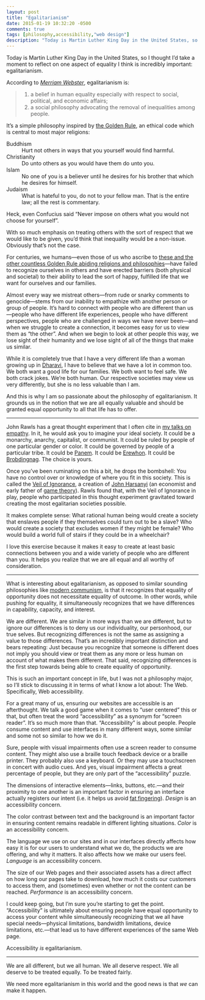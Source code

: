```yaml
---
layout: post
title: "Egalitarianism"
date: 2015-01-19 10:32:20 -0500
comments: true
tags: [philosophy,accessibility,"web design"]
description: "Today is Martin Luther King Day in the United States, so I thought I’d take a moment to reflect on one aspect of equality I think is incredibly important: egalitarianism."
---
```


Today is Martin Luther King Day in the United States, so I thought I’d take a moment to reflect on one aspect of equality I think is incredibly important: egalitarianism.

<!-- more -->

According to [<cite class="book">Merriam Webster</cite>](http://www.merriam-webster.com/dictionary/egalitarianism), egalitarianism is:

<blockquote>
	<ol>
		<li>a belief in human equality especially with respect to social, political, and economic affairs;</li>
		<li>a social philosophy advocating the removal of inequalities among people.</li>
	</ol>
</blockquote>

It’s a simple philosophy inspired by [the Golden Rule](http://en.wikipedia.org/wiki/Golden_Rule), an ethical code which is central to most major religions:

<dl>
	<dt>Buddhism</dt>
	<dd>Hurt not others in ways that you yourself would find harmful.</dd>
	<dt>Christianity</dt>
	<dd>Do unto others as you would have  them do unto you.</dd>
	<dt>Islam</dt>
	<dd>No one of you is a believer until he desires for his brother that which he desires for himself.</dd>
	<dt>Judaism</dt>
	<dd>What is hateful to you, do not to your fellow man. That is the entire law; all the rest is commentary.</dd>
</dl>

Heck, even Confucius said “Never impose on others what you would not choose for yourself”.

With so much emphasis on treating others with the sort of respect that we would like to be given, you’d think that inequality would be a non-issue. Obviously that’s not the case. 

For centuries, we humans—even those of us who ascribe to [these and the other countless Golden Rule abiding religions and philosophies](http://en.wikipedia.org/wiki/Golden_Rule#Religion_and_philosophy)—have failed to recognize ourselves in others and have erected barriers (both physical and societal) to their ability to lead the sort of happy, fulfilled life that we want for ourselves and our families.

Almost every way we mistreat others—from rude or snarky comments to genocide—stems from our inability to empathize with another person or group of people. It’s hard to connect with people who are different than us—people who have different life experiences, people who have different perspectives, people who are challenged in ways we have never been—and when we struggle to create a connection, it becomes easy for us to view them as “the other”. And when we begin to look at other people this way, we lose sight of their humanity and we lose sight of all of the things that make us similar.

While it is completely true that I have a very different life than a woman growing up in [Dharavi](http://en.wikipedia.org/wiki/Dharavi), I have to believe that we have a lot in common too. We both want a good life for our families. We both want to feel safe. We both crack jokes. We’re both human. Our respective societies may view us very differently, but she is no less valuable than I am.

And this is why I am so passionate about the philosophy of egalitarianism. It grounds us in the notion that we are all equally valuable and should be granted equal opportunity to all that life has to offer.

<hr>

John Rawls has a great thought experiment that I often cite in [my talks on empathy](http://vimeo.com/70018634). In it, he would ask you to imagine your ideal society. It could be a monarchy, anarchy, capitalist, or communist. It could be ruled by people of one particular gender or color. It could be governed by people of a particular tribe. It could be [Panem](http://en.wikipedia.org/wiki/The_Hunger_Games_universe#Panem). It could be [Erewhon](http://en.wikipedia.org/wiki/Erewhon). It could be [Brobdingnag](http://en.wikipedia.org/wiki/Brobdingnag). The choice is yours.

Once you’ve been ruminating on this a bit, he drops the bombshell: You have no control over or knowledge of where you fit in this society. This is called the [Veil of Ignorance](http://en.wikipedia.org/wiki/Veil_of_ignorance), a creation of [John Harsanyi](http://en.wikipedia.org/wiki/John_Harsanyi) (an economist and early father of [game theory](http://en.wikipedia.org/wiki/Game_theory)). Rawls found that, with the Veil of Ignorance in play, people who participated in this thought experiment gravitated toward creating the most egalitarian societies possible.

It makes complete sense: What rational human being would create a society that enslaves people if they themselves could turn out to be a slave? Who would create a society that excludes women if they might be female? Who would build a world full of stairs if they could be in a wheelchair?

I love this exercise because it makes it easy to create at least basic connections between you and a wide variety of people who are different than you. It helps you realize that we are all equal and all worthy of consideration.

<hr>

What is interesting about egalitarianism, as opposed to similar sounding philosophies like [modern communism](http://en.wikipedia.org/wiki/The_Communist_Manifesto), is that it recognizes that equality of opportunity does not necessitate equality of outcome. In other words, while pushing for equality,  it simultaneously recognizes that we have differences in capability, capacity, and interest.

We are different. We are similar in more ways than we are different, but to ignore our differences is to deny us our  individuality, our personhood, our true selves. But recognizing differences is not the same as assigning a value to those differences. That’s an incredibly important distinction and bears repeating: Just because you recognize that someone is different does not imply you should view or treat them as any more or less human on account of what makes them different. That said, recognizing differences is the first step towards being able to create equality of opportunity.

This is such an important concept in life, but I was not a philosophy major, so I’ll stick to discussing it in terms of what I know a lot about: The Web. Specifically, Web accessibility.

For a great many of us, ensuring our websites are accessible is an afterthought. We talk a good game when it comes to “user centered” this or that, but often treat the word “accessibility” as a synonym for “screen reader”. It’s so much more than that. “Accessibility” is about people. People consume content and use interfaces in many different ways, some similar and some not so similar to how we do it.

Sure, people with visual impairments often use a screen reader to consume content. They might also use a braille touch feedback device or a braille printer. They probably also use a keyboard. Or they may use a touchscreen in concert with audio cues. And yes, visual impairment affects a great percentage of people, but they are only part of the “accessibility” puzzle.

The dimensions of interactive elements—links, buttons, etc.—and their proximity to one another is an important factor in ensuring an interface actually registers our intent (i.e. it helps us avoid [fat fingering](http://en.wikipedia.org/wiki/Typographical_error)). *Design* is an accessibility concern.

The color contrast between text and the background is an important factor in ensuring content remains readable in different lighting situations. *Color* is an accessibility concern.

The language we use on our sites and in our interfaces directly affects how easy it is for our users to understand what we do, the products we are offering, and why it matters. It also affects how we make our users feel. *Language* is an accessibility concern.

The size of our Web pages and their associated assets has a direct affect on how long our pages take to download, how much it costs our customers to access them, and (sometimes) even whether or not the content can be reached. *Performance* is an accessibility concern.

I could keep going, but I’m sure you’re starting to get the point. “Accessibility” is ultimately about ensuring people have equal opportunity to access your content while simultaneously recognizing that we all have special needs—physical limitations, bandwidth limitations, device limitations, etc.—that lead us to have different experiences of the same Web page.

Accessibility *is* egalitarianism.

<hr>

We are all different, but we all human. We all deserve respect. We all deserve to be treated equally. To be treated fairly.

We need more egalitarianism in this world and the good news is that *we* can make it happen.
